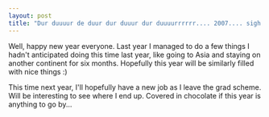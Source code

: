 ```yaml
---
layout: post
title: "Dur duuuur de duur dur duuur dur duuuurrrrrr.... 2007.... sigh...."
---
```

Well, happy new year everyone. Last year I managed to do a few things I hadn't
anticipated doing this time last year, like going to Asia and staying on
another continent for six months. Hopefully this year will be similarly filled
with nice things :)

This time next year, I'll hopefully have a new job as I leave the grad scheme.
Will be interesting to see where I end up. Covered in chocolate if this year
is anything to go by...

